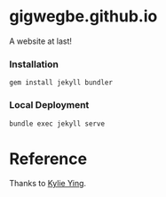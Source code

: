 # gigwegbe.github.io
A website at last!

### Installation 
```
gem install jekyll bundler
```

### Local Deployment
```
bundle exec jekyll serve
```

<!-- ### TODO  -->
<!-- - Dark Mode (Let see how that goes) -->
  

# Reference 
Thanks to [Kylie Ying](https://www.kylieying.com).